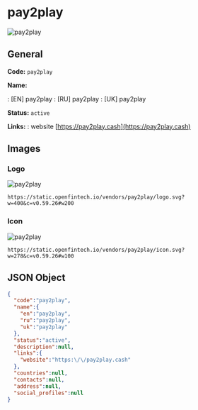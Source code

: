 
# pay2play 
![pay2play](https://static.openfintech.io/vendors/pay2play/logo.svg?w=400&c=v0.59.26#w200)  

## General 
 
**Code:** `pay2play` 
 
**Name:** 
 
:	[EN] pay2play 
:	[RU] pay2play 
:	[UK] pay2play 
 
**Status:** `active` 
 
**Links:** 
: website [https://pay2play.cash](https://pay2play.cash) 
 

## Images 

### Logo 
 
![pay2play](https://static.openfintech.io/vendors/pay2play/logo.svg?w=400&c=v0.59.26#w200)  

```
https://static.openfintech.io/vendors/pay2play/logo.svg?w=400&c=v0.59.26#w200
```  

### Icon 
 
![pay2play](https://static.openfintech.io/vendors/pay2play/icon.svg?w=278&c=v0.59.26#w100)  

```
https://static.openfintech.io/vendors/pay2play/icon.svg?w=278&c=v0.59.26#w100
```  

## JSON Object 

```json
{
  "code":"pay2play",
  "name":{
    "en":"pay2play",
    "ru":"pay2play",
    "uk":"pay2play"
  },
  "status":"active",
  "description":null,
  "links":{
    "website":"https:\/\/pay2play.cash"
  },
  "countries":null,
  "contacts":null,
  "address":null,
  "social_profiles":null
}
```  
